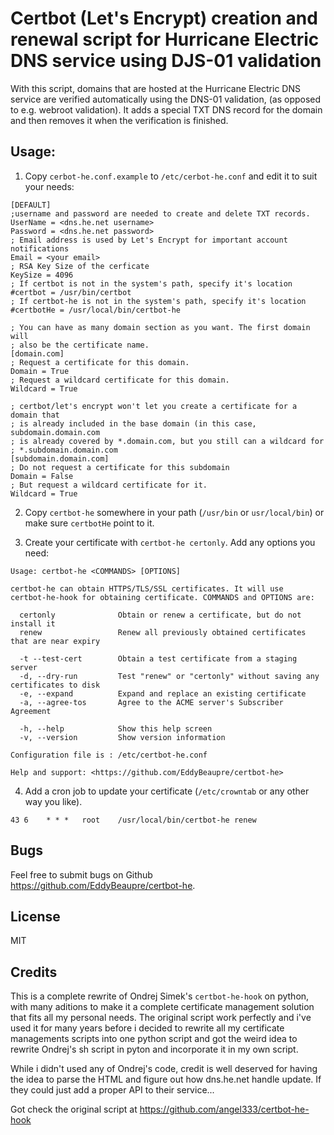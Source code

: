 # Certbot (Let's Encrypt) creation and renewal script for Hurricane Electric DNS service using DJS-01 validation

With this script, domains that are hosted at the Hurricane Electric DNS service are verified automatically using the DNS-01 validation, (as opposed to e.g. webroot validation). It adds a special TXT DNS record for the domain and then removes it when the verification is finished.
 
## Usage:
1. Copy `cerbot-he.conf.example` to `/etc/cerbot-he.conf` and edit it to suit your needs:

```
[DEFAULT]
;username and password are needed to create and delete TXT records.
UserName = <dns.he.net username>
Password = <dns.he.net password>
; Email address is used by Let's Encrypt for important account notifications
Email = <your email>
; RSA Key Size of the cerficate
KeySize = 4096
; If certbot is not in the system's path, specify it's location
#certbot = /usr/bin/certbot
; If certbot-he is not in the system's path, specify it's location
#certbotHe = /usr/local/bin/certbot-he

; You can have as many domain section as you want. The first domain will
; also be the certificate name.
[domain.com]
; Request a certificate for this domain.
Domain = True
; Request a wildcard certificate for this domain.
Wildcard = True

; certbot/let's encrypt won't let you create a certificate for a domain that
; is already included in the base domain (in this case, subdomain.domain.com
; is already covered by *.domain.com, but you still can a wildcard for
; *.subdomain.domain.com
[subdomain.domain.com]
; Do not request a certificate for this subdomain
Domain = False
; But request a wildcard certificate for it.
Wildcard = True
```

2. Copy `certbot-he` somewhere in your path (`/usr/bin` or `usr/local/bin`) or make sure `certbotHe` point to it.

3. Create your certificate with `certbot-he certonly`. Add any options you need:

```
Usage: certbot-he <COMMANDS> [OPTIONS]

certbot-he can obtain HTTPS/TLS/SSL certificates. It will use
certbot-he-hook for obtaining certificate. COMMANDS and OPTIONS are:

  certonly              Obtain or renew a certificate, but do not install it
  renew                 Renew all previously obtained certificates that are near expiry

  -t --test-cert        Obtain a test certificate from a staging server
  -d, --dry-run         Test "renew" or "certonly" without saving any certificates to disk
  -e, --expand          Expand and replace an existing certificate
  -a, --agree-tos       Agree to the ACME server's Subscriber Agreement

  -h, --help            Show this help screen
  -v, --version         Show version information

Configuration file is : /etc/certbot-he.conf

Help and support: <https://github.com/EddyBeaupre/certbot-he>
```

4. Add a cron job to update your certificate (`/etc/crowntab` or any other way you like).

```
43 6    * * *   root    /usr/local/bin/certbot-he renew
```

## Bugs

Feel free to submit bugs on Github <https://github.com/EddyBeaupre/certbot-he>.

## License

MIT

## Credits

This is a complete rewrite of Ondrej Simek's `certbot-he-hook` on python, with many aditions to make it a complete certificate management solution that fits all my personal needs. The original script work perfectly and i've used it for many years before i decided to rewrite all my certificate managements scripts into one python script and got the weird idea to rewrite Ondrej's sh script in pyton and incorporate it in my own script.

While i didn't used any of Ondrej's code, credit is well deserved for having the idea to parse the HTML and figure out how dns.he.net handle update. If they could just add a proper API to their service...

Got check the original script at https://github.com/angel333/certbot-he-hook
